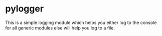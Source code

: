 # pylogger

This is a simple logging module which helps you either log to the console for all generic modules else will help you log to a file.
